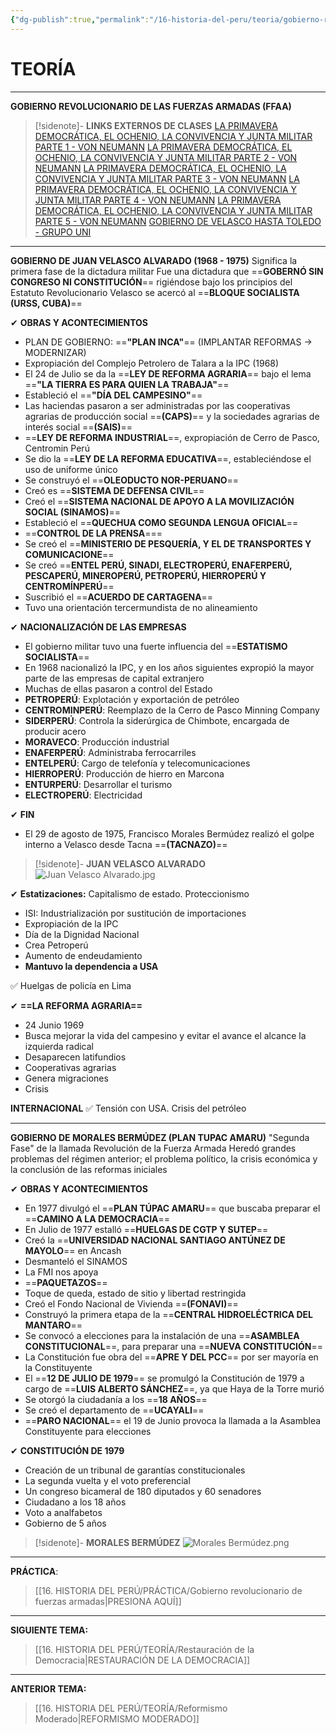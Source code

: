 ```yaml
---
{"dg-publish":true,"permalink":"/16-historia-del-peru/teoria/gobierno-revolucionario-de-fuerzas-armadas/","tags":["Historia","Teoría"]}
---
```


# TEORÍA
---
**GOBIERNO REVOLUCIONARIO DE LAS FUERZAS ARMADAS (FFAA)** 

>[!sidenote]- **LINKS EXTERNOS DE CLASES** 
>[LA PRIMAVERA DEMOCRÁTICA, EL OCHENIO, LA CONVIVENCIA Y JUNTA MILITAR PARTE 1 - VON NEUMANN](https://www.youtube.com/watch?v=FIByMfR4YFY)
>[LA PRIMAVERA DEMOCRÁTICA, EL OCHENIO, LA CONVIVENCIA Y JUNTA MILITAR PARTE 2 - VON NEUMANN](https://www.youtube.com/watch?v=yZ-Nejf5QQc)
>[LA PRIMAVERA DEMOCRÁTICA, EL OCHENIO, LA CONVIVENCIA Y JUNTA MILITAR PARTE 3 - VON NEUMANN](https://www.youtube.com/watch?v=sOBg-XHEndI) 
>[LA PRIMAVERA DEMOCRÁTICA, EL OCHENIO, LA CONVIVENCIA Y JUNTA MILITAR PARTE 4 - VON NEUMANN](https://www.youtube.com/watch?v=FPjgRdx7tx0) 
>[LA PRIMAVERA DEMOCRÁTICA, EL OCHENIO, LA CONVIVENCIA Y JUNTA MILITAR PARTE 5 - VON NEUMANN](https://www.youtube.com/watch?v=JdJVFspXV7Y) 
>[GOBIERNO DE VELASCO HASTA TOLEDO - GRUPO UNI](https://youtu.be/yLaOTPkXg3o)

---
**GOBIERNO DE JUAN VELASCO ALVARADO (1968 - 1975)**
Significa la primera fase de la dictadura militar
Fue una dictadura que ==**GOBERNÓ SIN CONGRESO NI CONSTITUCIÓN**== rigiéndose bajo los principios del Estatuto Revolucionario
Velasco se acercó al ==**BLOQUE SOCIALISTA (URSS, CUBA)**==

✔ **OBRAS Y ACONTECIMIENTOS**
- PLAN DE GOBIERNO: ==**"PLAN INCA"**== (IMPLANTAR REFORMAS → MODERNIZAR)
- Expropiación del Complejo Petrolero de Talara a la IPC (1968)
- El 24 de Julio se da la ==**LEY DE REFORMA AGRARIA**== bajo el lema ==**"LA TIERRA ES PARA QUIEN LA TRABAJA"**==
- Estableció el ==**"DÍA DEL CAMPESINO"**==
- Las haciendas pasaron a ser administradas por las cooperativas agrarias de producción social ==**(CAPS)**== y la sociedades agrarias de interés social ==**(SAIS)**==
- ==**LEY DE REFORMA INDUSTRIAL**==, expropiación de Cerro de Pasco, Centromin Perú 
- Se dio la ==**LEY DE LA REFORMA EDUCATIVA**==, estableciéndose el uso de uniforme único
- Se construyó el ==**OLEODUCTO NOR-PERUANO**==
- Creó es ==**SISTEMA DE DEFENSA CIVIL**==
- Creó el ==**SISTEMA NACIONAL DE APOYO A LA MOVILIZACIÓN SOCIAL (SINAMOS)**==
- Estableció el ==**QUECHUA COMO SEGUNDA LENGUA OFICIAL**==
- ==**CONTROL DE LA PRENSA**===
- Se creó el ==**MINISTERIO DE PESQUERÍA, Y EL DE TRANSPORTES Y COMUNICACIONE**==
- Se creó ==**ENTEL PERÚ, SINADI, ELECTROPERÚ, ENAFERPERÚ, PESCAPERÚ, MINEROPERÚ, PETROPERÚ, HIERROPERÚ Y CENTROMÍNPERÚ**==
- Suscribió el ==**ACUERDO DE CARTAGENA**== 
- Tuvo una orientación tercermundista de no alineamiento

✔ **NACIONALIZACIÓN DE LAS EMPRESAS** 
- El gobierno militar tuvo una fuerte influencia del ==**ESTATISMO SOCIALISTA**== 
- En 1968 nacionalizó la IPC, y en los años siguientes expropió la mayor parte de las empresas de capital extranjero
- Muchas de ellas pasaron a control del Estado
- **PETROPERÚ**: Explotación y exportación de petróleo
- **CENTROMINPERÚ**: Reemplazo de la Cerro de Pasco Minning Company 
- **SIDERPERÚ**: Controla la siderúrgica de Chimbote, encargada de producir acero
- **MORAVECO**: Producción industrial
- **ENAFERPERÚ**: Administraba ferrocarriles
- **ENTELPERÚ**: Cargo de telefonía y telecomunicaciones
- **HIERROPERÚ**: Producción de hierro en Marcona
- **ENTURPERÚ**: Desarrollar el turismo
- **ELECTROPERÚ**: Electricidad

✔ **FIN**
- El 29 de agosto de 1975, Francisco Morales Bermúdez realizó el golpe interno a Velasco desde Tacna ==**(TACNAZO)**==

>[!sidenote]- **JUAN VELASCO ALVARADO**
>![Juan Velasco Alvarado.jpg](/img/user/1.%20ELEMENTOS%20GR%C3%81FICOS/Juan%20Velasco%20Alvarado.jpg)





✔ **Estatizaciones:** Capitalismo de estado. Proteccionismo
- ISI: Industrialización por sustitución de importaciones
- Expropiación de la IPC
- Día de la Dignidad Nacional
- Crea Petroperú
- Aumento de endeudamiento
- **Mantuvo la dependencia a USA**

✅ Huelgas de policía en Lima

✔ **==LA REFORMA AGRARIA==**
- 24 Junio 1969
- Busca mejorar la vida del campesino y evitar el avance el alcance la izquierda radical
- Desaparecen latifundios
- Cooperativas agrarias
- Genera migraciones
- Crisis

**INTERNACIONAL**
✅ Tensión con USA. Crisis del petróleo



---
**GOBIERNO DE MORALES BERMÚDEZ (PLAN TUPAC AMARU)**
"Segunda Fase" de la llamada Revolución de la Fuerza Armada
Heredó grandes problemas del régimen anterior; el problema político, la crisis económica y la conclusión de las reformas iniciales 

✔ **OBRAS Y ACONTECIMIENTOS**
- En 1977 divulgó el ==**PLAN TÚPAC AMARU**== que buscaba preparar el ==**CAMINO A LA DEMOCRACIA**==
- En Julio de 1977 estalló ==**HUELGAS DE CGTP Y SUTEP**==
- Creó la ==**UNIVERSIDAD NACIONAL SANTIAGO ANTÚNEZ DE MAYOLO**== en Ancash
- Desmanteló el SINAMOS
- La FMI nos apoya
- ==**PAQUETAZOS**==
- Toque de queda, estado de sitio y libertad restringida 
- Creó el Fondo Nacional de Vivienda ==**(FONAVI)**==
- Construyó la primera etapa de la ==**CENTRAL HIDROELÉCTRICA DEL MANTARO**==
- Se convocó a elecciones para la instalación de una ==**ASAMBLEA CONSTITUCIONAL**==, para preparar una ==**NUEVA CONSTITUCIÓN**==
- La Constitución fue obra del ==**APRE Y DEL PCC**== por ser mayoría en la Constituyente
- El ==**12 DE JULIO DE 1979**== se promulgó la Constitución de 1979 a cargo de ==**LUIS ALBERTO SÁNCHEZ**==, ya que Haya de la Torre murió
- Se otorgó la ciudadanía a los ==**18 AÑOS**==
- Se creó el departamento de ==**UCAYALI**==
- ==**PARO NACIONAL**== el 19 de Junio provoca la llamada a la Asamblea Constituyente para elecciones 

✔ **CONSTITUCIÓN DE 1979**
- Creación de un tribunal de garantías constitucionales
- La segunda vuelta y el voto preferencial
- Un congreso bicameral de 180 diputados y 60 senadores
- Ciudadano a los 18 años
- Voto a analfabetos
- Gobierno de 5 años

>[!sidenote]- **MORALES BERMÚDEZ**
![Morales Bermúdez.png](/img/user/1.%20ELEMENTOS%20GR%C3%81FICOS/Morales%20Berm%C3%BAdez.png)

---
**PRÁCTICA**:
>[[16. HISTORIA DEL PERÚ/PRÁCTICA/Gobierno revolucionario de fuerzas armadas\|PRESIONA AQUÍ]]

---
**SIGUIENTE TEMA:** 
>[[16. HISTORIA DEL PERÚ/TEORÍA/Restauración de la Democracia\|RESTAURACIÓN DE LA DEMOCRACIA]]

---
**ANTERIOR TEMA:** 
>[[16. HISTORIA DEL PERÚ/TEORÍA/Reformismo Moderado\|REFORMISMO MODERADO]]





